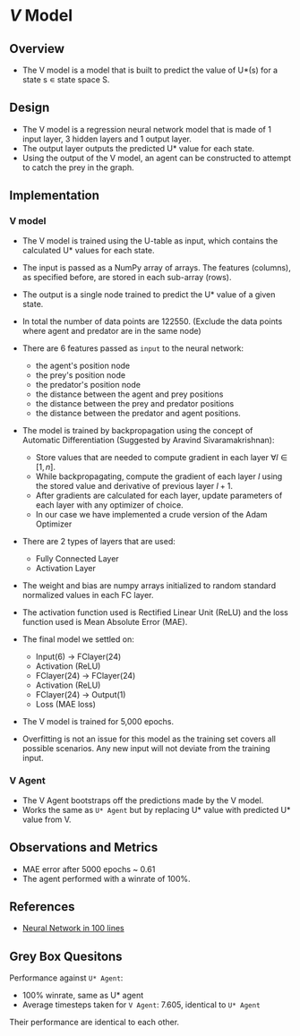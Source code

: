 # $V$ Model

## Overview

- The V model is a model that is built to predict the value of U*(s) for a state s ∊ state space S.

## Design

- The V model is a regression neural network model that is made of 1 input layer, 3 hidden layers and 1 output layer.
- The output layer outputs the predicted U* value for each state.
- Using the output of the V model, an agent can be constructed to attempt to catch the prey in the graph.

## Implementation

### V model

- The V model is trained using the U-table as input, which contains the calculated U* values for each state.
- The input is passed as a NumPy array of arrays. The features (columns), as specified before, are stored in each sub-array (rows).
- The output is a single node trained to predict the U* value of a given state.
- In total the number of data points are 122550. (Exclude the data points where agent and predator are in the same node)
- There are 6 features passed as `input` to the neural network: 
  - the agent's position node
  - the prey's position node
  - the predator's position node
  - the distance between the agent and prey positions
  - the distance between the prey and predator positions
  - the distance between the predator and agent positions.
- The model is trained by backpropagation using the concept of Automatic Differentiation (Suggested by Aravind Sivaramakrishnan):
  - Store values that are needed to compute gradient in each layer $\forall l ∈ [1,n]$.
  -  While backpropagating, compute the gradient of each layer $l$ using the stored value and derivative of previous layer $l+1$.
  - After gradients are calculated for each layer, update parameters of each layer with any optimizer of choice. 
  - In our case we have implemented a crude version of the Adam Optimizer
- There are 2 types of layers that are used:
    - Fully Connected Layer
    - Activation Layer
- The weight and bias are numpy arrays initialized to random standard normalized values in each FC layer.
- The activation function used is Rectified Linear Unit (ReLU) and the loss function used is Mean Absolute Error (MAE).
- The final model we settled on: 
  - Input(6) -> FClayer(24) 
  - Activation (ReLU) 
  - FClayer(24) -> FClayer(24) 
  - Activation  (ReLU)
  - FClayer(24) -> Output(1)
  - Loss (MAE loss) 

- The V model is trained for 5,000 epochs.
- Overfitting is not an issue for this model as the training set covers all possible scenarios. Any new input will not deviate from the training input.

### V Agent

- The V Agent bootstraps off the predictions made by the V model.
- Works the same as `U* Agent` but by replacing U* value with predicted U* value from V.

## Observations and Metrics

- MAE error after 5000 epochs ~ 0.61
- The agent performed with a winrate of 100%.

## References

- [Neural Network in 100 lines](https://eisenjulian.github.io/deep-learning-in-100-lines/index.html)

## Grey Box Quesitons

Performance against `U* Agent`:
- 100% winrate, same as U* agent
- Average timesteps taken for `V Agent`: 7.605, identical to `U* Agent`

Their performance are identical to each other.